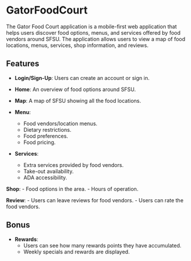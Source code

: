 # GatorFoodCourt

The Gator Food Court application is a mobile-first web application that helps users discover food options, menus, and services offered by food vendors around SFSU. The application allows users to view a map of food locations, menus, services, shop information, and reviews.

## Features

- **Login/Sign-Up**: Users can create an account or sign in.

- **Home**: An overview of food options around SFSU.

- **Map**: A map of SFSU showing all the food locations.

- **Menu**:
    - Food vendors/location menus.
    - Dietary restrictions.
    - Food preferences.
    - Food pricing.

- **Services**:
    - Extra services provided by food vendors.
    - Take-out availability.
    - ADA accessibility.

**Shop**:
    - Food options in the area.
    - Hours of operation.
    
**Review**:
    - Users can leave reviews for food vendors.
    - Users can rate the food vendors.

## Bonus

- **Rewards**:
    - Users can see how many rewards points they have accumulated.
    - Weekly specials and rewards are displayed.
